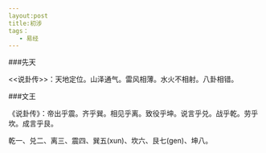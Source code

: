 ```yaml
---
layout:post
title:初涉
tags：
   - 易经
---
```


###先天

<<说卦传>>：天地定位。山泽通气。雷风相薄。水火不相射。八卦相错。

###文王

《说卦传》：帝出乎震。齐乎巽。相见乎离。致役乎坤。说言乎兑。战乎乾。劳乎坎。成言乎艮。 

乾一、兑二、离三、震四、巽五(xun)、坎六、艮七(gen)、坤八。



